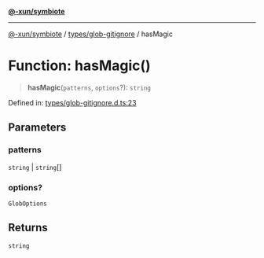 [**@-xun/symbiote**](../../../README.md)

***

[@-xun/symbiote](../../../README.md) / [types/glob-gitignore](../README.md) / hasMagic

# Function: hasMagic()

> **hasMagic**(`patterns`, `options`?): `string`

Defined in: [types/glob-gitignore.d.ts:23](https://github.com/Xunnamius/symbiote/blob/7b8ca545f93c3e9d22b693c6c58dbb29604867ff/types/glob-gitignore.d.ts#L23)

## Parameters

### patterns

`string` | `string`[]

### options?

`GlobOptions`

## Returns

`string`
